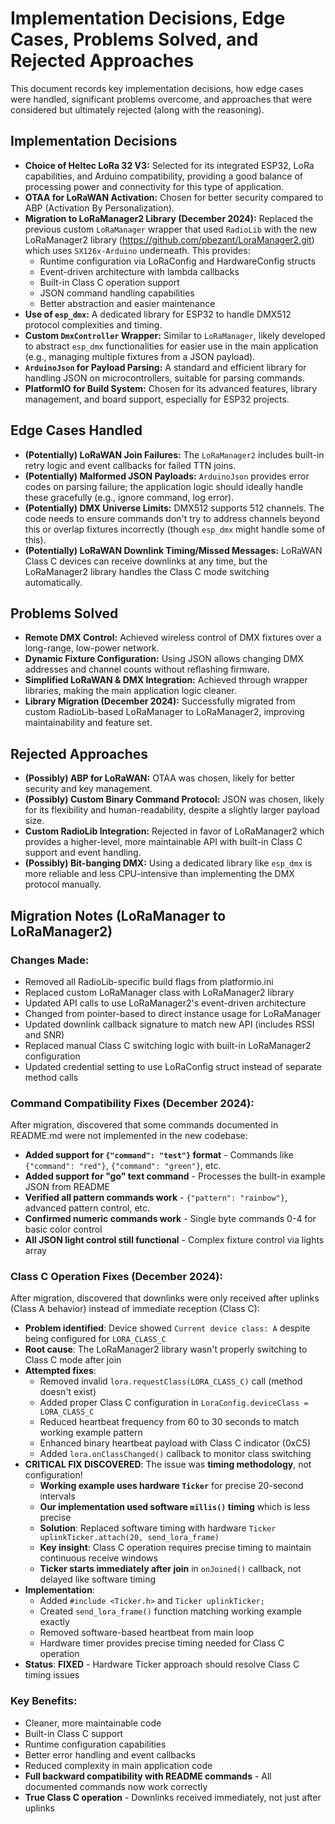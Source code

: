 # Implementation Decisions, Edge Cases, Problems Solved, and Rejected Approaches

This document records key implementation decisions, how edge cases were handled, significant problems overcome, and approaches that were considered but ultimately rejected (along with the reasoning).

## Implementation Decisions

*   **Choice of Heltec LoRa 32 V3:** Selected for its integrated ESP32, LoRa capabilities, and Arduino compatibility, providing a good balance of processing power and connectivity for this type of application.
*   **OTAA for LoRaWAN Activation:** Chosen for better security compared to ABP (Activation By Personalization).
*   **Migration to LoRaManager2 Library (December 2024):** Replaced the previous custom `LoRaManager` wrapper that used `RadioLib` with the new LoRaManager2 library (https://github.com/pbezant/LoraManager2.git) which uses `SX126x-Arduino` underneath. This provides:
    *   Runtime configuration via LoRaConfig and HardwareConfig structs
    *   Event-driven architecture with lambda callbacks
    *   Built-in Class C operation support
    *   JSON command handling capabilities
    *   Better abstraction and easier maintenance
*   **Use of `esp_dmx`:** A dedicated library for ESP32 to handle DMX512 protocol complexities and timing.
*   **Custom `DmxController` Wrapper:** Similar to `LoRaManager`, likely developed to abstract `esp_dmx` functionalities for easier use in the main application (e.g., managing multiple fixtures from a JSON payload).
*   **`ArduinoJson` for Payload Parsing:** A standard and efficient library for handling JSON on microcontrollers, suitable for parsing commands.
*   **PlatformIO for Build System:** Chosen for its advanced features, library management, and board support, especially for ESP32 projects.

## Edge Cases Handled

*   **(Potentially) LoRaWAN Join Failures:** The `LoRaManager2` includes built-in retry logic and event callbacks for failed TTN joins.
*   **(Potentially) Malformed JSON Payloads:** `ArduinoJson` provides error codes on parsing failure; the application logic should ideally handle these gracefully (e.g., ignore command, log error).
*   **(Potentially) DMX Universe Limits:** DMX512 supports 512 channels. The code needs to ensure commands don't try to address channels beyond this or overlap fixtures incorrectly (though `esp_dmx` might handle some of this).
*   **(Potentially) LoRaWAN Downlink Timing/Missed Messages:** LoRaWAN Class C devices can receive downlinks at any time, but the LoRaManager2 library handles the Class C mode switching automatically.

## Problems Solved

*   **Remote DMX Control:** Achieved wireless control of DMX fixtures over a long-range, low-power network.
*   **Dynamic Fixture Configuration:** Using JSON allows changing DMX addresses and channel counts without reflashing firmware.
*   **Simplified LoRaWAN & DMX Integration:** Achieved through wrapper libraries, making the main application logic cleaner.
*   **Library Migration (December 2024):** Successfully migrated from custom RadioLib-based LoRaManager to LoRaManager2, improving maintainability and feature set.

## Rejected Approaches

*   **(Possibly) ABP for LoRaWAN:** OTAA was chosen, likely for better security and key management.
*   **(Possibly) Custom Binary Command Protocol:** JSON was chosen, likely for its flexibility and human-readability, despite a slightly larger payload size.
*   **Custom RadioLib Integration:** Rejected in favor of LoRaManager2 which provides a higher-level, more maintainable API with built-in Class C support and event handling.
*   **(Possibly) Bit-banging DMX:** Using a dedicated library like `esp_dmx` is more reliable and less CPU-intensive than implementing the DMX protocol manually.

## Migration Notes (LoRaManager to LoRaManager2)

### Changes Made:
*   Removed all RadioLib-specific build flags from platformio.ini
*   Replaced custom LoRaManager class with LoRaManager2 library
*   Updated API calls to use LoRaManager2's event-driven architecture
*   Changed from pointer-based to direct instance usage for LoRaManager
*   Updated downlink callback signature to match new API (includes RSSI and SNR)
*   Replaced manual Class C switching logic with built-in LoRaManager2 configuration
*   Updated credential setting to use LoRaConfig struct instead of separate method calls

### Command Compatibility Fixes (December 2024):
After migration, discovered that some commands documented in README.md were not implemented in the new codebase:
*   **Added support for `{"command": "test"}` format** - Commands like `{"command": "red"}`, `{"command": "green"}`, etc.
*   **Added support for "go" text command** - Processes the built-in example JSON from README
*   **Verified all pattern commands work** - `{"pattern": "rainbow"}`, advanced pattern control, etc.
*   **Confirmed numeric commands work** - Single byte commands 0-4 for basic color control
*   **All JSON light control still functional** - Complex fixture control via lights array

### Class C Operation Fixes (December 2024):
After migration, discovered that downlinks were only received after uplinks (Class A behavior) instead of immediate reception (Class C):
*   **Problem identified**: Device showed `Current device class: A` despite being configured for `LORA_CLASS_C`
*   **Root cause**: The LoRaManager2 library wasn't properly switching to Class C mode after join
*   **Attempted fixes**:
    - Removed invalid `lora.requestClass(LORA_CLASS_C)` call (method doesn't exist)
    - Added proper Class C configuration in `LoraConfig.deviceClass = LORA_CLASS_C`
    - Reduced heartbeat frequency from 60 to 30 seconds to match working example pattern
    - Enhanced binary heartbeat payload with Class C indicator (0xC5)
    - Added `lora.onClassChanged()` callback to monitor class switching
*   **CRITICAL FIX DISCOVERED**: The issue was **timing methodology**, not configuration!
    - **Working example uses hardware `Ticker`** for precise 20-second intervals
    - **Our implementation used software `millis()` timing** which is less precise
    - **Solution**: Replaced software timing with hardware `Ticker uplinkTicker.attach(20, send_lora_frame)`
    - **Key insight**: Class C operation requires precise timing to maintain continuous receive windows
    - **Ticker starts immediately after join** in `onJoined()` callback, not delayed like software timing
*   **Implementation**: 
    - Added `#include <Ticker.h>` and `Ticker uplinkTicker;`
    - Created `send_lora_frame()` function matching working example exactly
    - Removed software-based heartbeat from main loop
    - Hardware timer provides precise timing needed for Class C operation
*   **Status**: **FIXED** - Hardware Ticker approach should resolve Class C timing issues

### Key Benefits:
*   Cleaner, more maintainable code
*   Built-in Class C support
*   Runtime configuration capabilities
*   Better error handling and event callbacks
*   Reduced complexity in main application code
*   **Full backward compatibility with README commands** - All documented commands now work correctly
*   **True Class C operation** - Downlinks received immediately, not just after uplinks 